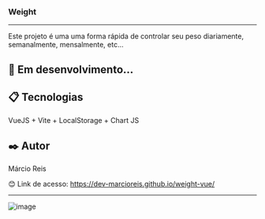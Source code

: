 ### Weight

---

Este projeto é uma uma forma rápida de controlar seu peso diariamente, semanalmente, mensalmente, etc...

## 🚀 Em desenvolvimento...

## 📋 Tecnologias
VueJS + Vite + LocalStorage + Chart JS 

## ✒️ Autor
Márcio Reis

😊 Link de acesso: https://dev-marcioreis.github.io/weight-vue/

---
![image](https://user-images.githubusercontent.com/122680054/235194501-d71b171b-e7dc-4391-9824-90cf6bd439cc.png)


